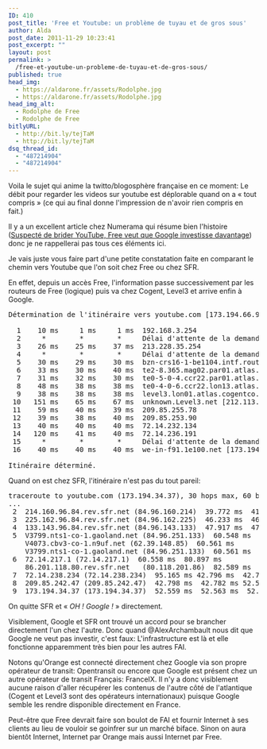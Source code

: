 ```yaml
---
ID: 410
post_title: 'Free et Youtube: un problème de tuyau et de gros sous'
author: Alda
post_date: 2011-11-29 10:23:41
post_excerpt: ""
layout: post
permalink: >
  /free-et-youtube-un-probleme-de-tuyau-et-de-gros-sous/
published: true
head_img:
  - https://aldarone.fr/assets/Rodolphe.jpg
  - https://aldarone.fr/assets/Rodolphe.jpg
head_img_alt:
  - Rodolphe de Free
  - Rodolphe de Free
bitlyURL:
  - http://bit.ly/tejTaM
  - http://bit.ly/tejTaM
dsq_thread_id:
  - "487214904"
  - "487214904"
---
```

Voila le sujet qui anime la twitto/blogosphère française en ce moment: Le débit pour regarder les videos sur youtube est déplorable quand on a « tout compris » (ce qui au final donne l'impression de n'avoir rien compris en fait.)

Il y a un excellent article chez Numerama qui résume bien l'histoire (<a href="http://www.numerama.com/magazine/20728-suspecte-de-brider-youtube-free-veut-que-google-investisse-davantage.html">Suspecté de brider YouTube, Free veut que Google investisse davantage</a>) donc je ne rappellerai pas tous ces éléments ici.

Je vais juste vous faire part d'une petite constatation faite en comparant le chemin vers Youtube que l'on soit chez Free ou chez SFR.

En effet, depuis un accès Free, l'information passe successivement par les routeurs de Free (logique) puis va chez Cogent, Level3 et arrive enfin à Google.

<pre class="brush: text plain; highlight: [8, 12]">Détermination de l'itinéraire vers youtube.com [173.194.66.91] avec un maximum de 30 sauts :

  1    10 ms     1 ms     1 ms  192.168.3.254
  2     *        *        *     Délai d'attente de la demande dépassé.
  3    26 ms    25 ms    37 ms  213.228.35.254
  4     *        *        *     Délai d'attente de la demande dépassé.
  5    30 ms    29 ms    30 ms  bzn-crs16-1-be1104.intf.routers.proxad.net [212.27.50.185]
  6    33 ms    30 ms    40 ms  te2-8.365.mag02.par01.atlas.cogentco.com [149.6.160.101]
  7    31 ms    32 ms    30 ms  te0-5-0-4.ccr22.par01.atlas.cogentco.com [130.117.49.85]
  8    48 ms    38 ms    38 ms  te0-4-0-6.ccr22.lon13.atlas.cogentco.com [154.54.37.209]
  9    38 ms    38 ms    38 ms  level3.lon01.atlas.cogentco.com [130.117.15.82]
 10   151 ms    65 ms    67 ms  unknown.Level3.net [212.113.15.186]
 11    59 ms    40 ms    39 ms  209.85.255.78
 12    39 ms    38 ms    40 ms  209.85.253.90
 13    40 ms    40 ms    40 ms  72.14.232.134
 14   120 ms    41 ms    40 ms  72.14.236.191
 15     *        *        *     Délai d'attente de la demande dépassé.
 16    40 ms    40 ms    40 ms  we-in-f91.1e100.net [173.194.66.91]

Itinéraire déterminé.</pre>

Quand on est chez SFR, l'itinéraire n'est pas du tout pareil:

<pre class="brush: text plain; highlight: [10]">traceroute to youtube.com (173.194.34.37), 30 hops max, 60 byte packets
...
 2  214.160.96.84.rev.sfr.net (84.96.160.214)  39.772 ms  41.473 ms  46.224 ms
 3  225.162.96.84.rev.sfr.net (84.96.162.225)  46.233 ms  46.236 ms  46.234 ms
 4  133.143.96.84.rev.sfr.net (84.96.143.133)  47.917 ms  47.930 ms *
 5  V3799.nts1-co-1.gaoland.net (84.96.251.133)  60.548 ms
    V4073.cbv3-co-1.n9uf.net (62.39.148.85)  60.561 ms
    V3799.nts1-co-1.gaoland.net (84.96.251.133)  60.561 ms 
 6  72.14.217.1 (72.14.217.1)  60.558 ms  80.897 ms 
    86.201.118.80.rev.sfr.net   (80.118.201.86)  82.589 ms 
 7  72.14.238.234 (72.14.238.234)  95.165 ms 42.796 ms  42.791 ms 
 8  209.85.242.47 (209.85.242.47)  42.798 ms  42.782 ms 52.550 ms 
 9  173.194.34.37 (173.194.34.37)  52.559 ms  52.563 ms  52.561 ms</pre>

On quitte SFR et « <em>OH ! Google !</em> » directement.

Visiblement, Google et SFR ont trouvé un accord pour se brancher directement l'un chez l'autre. Donc quand @AlexArchambault nous dit que Google ne veut pas investir, c'est faux: L'infrastructure est là et elle fonctionne apparemment très bien pour les autres FAI.

Notons qu'Orange est connecté directement chez Google via son propre opérateur de transit: Opentransit ou encore que Google est présent chez un autre opérateur de transit Français: FranceIX. Il n'y a donc visiblement aucune raison d'aller récupérer les contenus de l'autre côté de l'atlantique (Cogent et Level3 sont des opérateurs internationaux) puisque Google semble les rendre disponible directement en France.

Peut-être que Free devrait faire son boulot de FAI et fournir Internet à ses clients au lieu de vouloir se goinfrer sur un marché biface. Sinon on aura bientôt Internet, Internet par Orange mais aussi Internet par Free.